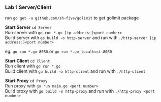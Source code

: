 ### Lab 1 Server/Client
run `go get -u github.com/zh-five/golimit` to get golimit package  


**Start Server**
`cd Server`  
Run server with `go run *.go [ip address:]<port number>`  
Build server with `go build -o http-server` and run with `./http-server [ip address:]<port number>`  

eg. `go run *.go 8080` or `go run *.go localhost:8080`  

**Start Client**
`cd Client`  
Run client with `go run *.go`  
Build client with `go build -o http-client` and run with `./http-client`  


**Start Proxy**
`cd Proxy`  
Run proxy with `go run main.go <port number>`  
Build proxy with `go build -o http-proxy` and run with `./http-proxy <port number>`  



